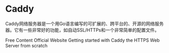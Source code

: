 # Caddy

Caddy网络服务器是一个用Go语言编写的可扩展的、跨平台的、开源的网络服务器。它有一些非常好的功能，如自动SSL/HTTPs和一个非常简单的配置文件。

<ResourceGroupTitle>Free Content</ResourceGroupTitle>
<BadgeLink colorScheme='blue' badgeText='Official Website' href='https://caddyserver.com/'>Official Website</BadgeLink>
<BadgeLink badgeText='Watch' href='https://www.youtube.com/watch?v=t4naLFSlBpQ'>Getting started with Caddy the HTTPS Web Server from scratch</BadgeLink>
